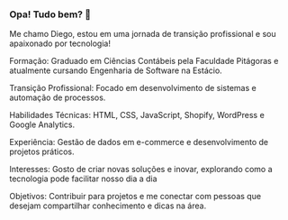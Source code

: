 ### Opa! Tudo bem? 👋
Me chamo Diego, estou em uma jornada de transição profissional e sou apaixonado por tecnologia!
 
Formação: Graduado em Ciências Contábeis pela Faculdade Pitágoras e atualmente cursando Engenharia de Software na Estácio.

Transição Profissional: Focado em desenvolvimento de sistemas e automação de processos.

Habilidades Técnicas: HTML, CSS, JavaScript, Shopify, WordPress e Google Analytics.

Experiência: Gestão de dados em e-commerce e desenvolvimento de projetos práticos.

Interesses: Gosto de criar novas soluções e inovar, explorando como a tecnologia pode facilitar nosso dia a dia

Objetivos: Contribuir para projetos e me conectar com pessoas que desejam compartilhar conhecimento e dicas na área.



<!--
**Diegoaugusto7/Diegoaugusto7** is a ✨ _special_ ✨ repository because its `README.md` (this file) appears on your GitHub profile.

Here are some ideas to get you started:

- 🔭 I’m currently working on ...
- 🌱 I’m currently learning ...
- 👯 I’m looking to collaborate on ...
- 🤔 I’m looking for help with ...
- 💬 Ask me about ...
- 📫 How to reach me: ...
- 😄 Pronouns: ...
- ⚡ Fun fact: ...
-->
